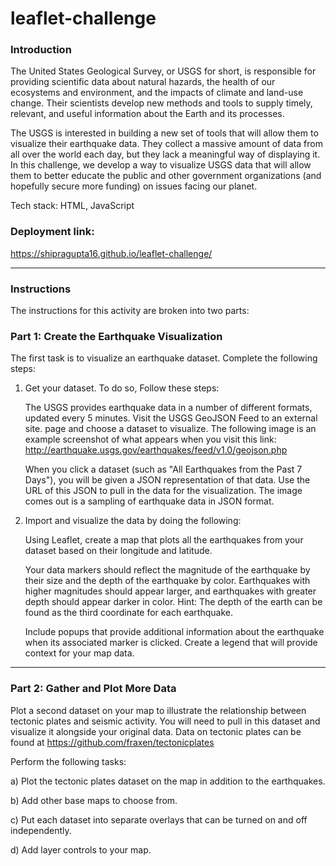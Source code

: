 # leaflet-challenge

### Introduction

The United States Geological Survey, or USGS for short, is responsible for providing scientific data about natural hazards, the health of our ecosystems and environment, and the impacts of climate and land-use change. Their scientists develop new methods and tools to supply timely, relevant, and useful information about the Earth and its processes.

The USGS is interested in building a new set of tools that will allow them to visualize their earthquake data. They collect a massive amount of data from all over the world each day, but they lack a meaningful way of displaying it. In this challenge, we develop a way to visualize USGS data that will allow them to better educate the public and other government organizations (and hopefully secure more funding) on issues facing our planet.

Tech stack: HTML, JavaScript

### Deployment link: 
https://shipragupta16.github.io/leaflet-challenge/

<hr>

### Instructions
The instructions for this activity are broken into two parts:

### Part 1: Create the Earthquake Visualization

The first task is to visualize an earthquake dataset. Complete the following steps:

1) Get your dataset. To do so, Follow these steps:

	The USGS provides earthquake data in a number of different formats, updated every 5 minutes. Visit the USGS GeoJSON Feed to an external site. page and choose a dataset to visualize. The following image is an example screenshot of what appears when you visit this link: http://earthquake.usgs.gov/earthquakes/feed/v1.0/geojson.php

	When you click a dataset (such as "All Earthquakes from the Past 7 Days"), you will be given a JSON representation of that data. Use the URL of this JSON to pull in the data for the visualization. The image comes out is a sampling of earthquake data in JSON format.

2) Import and visualize the data by doing the following:

	Using Leaflet, create a map that plots all the earthquakes from your dataset based on their longitude and latitude.

	Your data markers should reflect the magnitude of the earthquake by their size and the depth of the earthquake by color. Earthquakes with higher magnitudes should appear larger, and earthquakes with greater depth should appear darker in color. Hint: The depth of the earth can be found as the third 	coordinate for each earthquake.

	Include popups that provide additional information about the earthquake when its associated marker is clicked. Create a legend that will provide context for your map data.

<hr>

### Part 2: Gather and Plot More Data

Plot a second dataset on your map to illustrate the relationship between tectonic plates and seismic activity. You will need to pull in this dataset and visualize it alongside your original data. Data on tectonic plates can be found at https://github.com/fraxen/tectonicplates


Perform the following tasks:

a) Plot the tectonic plates dataset on the map in addition to the earthquakes.

b) Add other base maps to choose from.

c) Put each dataset into separate overlays that can be turned on and off independently.

d) Add layer controls to your map.



